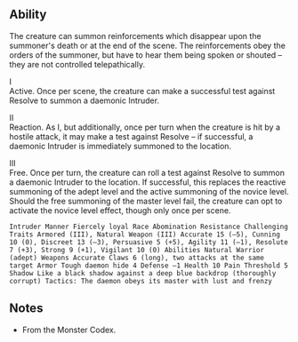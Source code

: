 ## Ability
The creature can summon reinforcements which disappear upon the summoner's death or at the end of the scene. The reinforcements obey the orders of the summoner, but have to hear them being spoken or shouted – they are not controlled telepathically.

I<br>Active. Once per scene, the creature can make a successful test against Resolve to summon a daemonic Intruder.

II<br>Reaction. As I, but additionally, once per turn when the creature is hit by a hostile attack, it may make a test against Resolve – if successful, a daemonic Intruder is immediately summoned to the location.

III<br>Free. Once per turn, the creature can roll a test against Resolve to summon a daemonic Intruder to the location. If successful, this replaces the reactive summoning of the adept level and the active summoning of the novice level. Should the free summoning of the master level fail, the creature can opt to activate the novice level effect, though only once per scene.

`Intruder Manner Fiercely loyal Race Abomination Resistance Challenging Traits Armored (III), Natural Weapon (III) Accurate 15 (–5), Cunning 10 (0), Discreet 13 (–3), Persuasive 5 (+5), Agility 11 (–1), Resolute 7 (+3), Strong 9 (+1), Vigilant 10 (0) Abilities Natural Warrior (adept) Weapons Accurate Claws 6 (long), two attacks at the same target Armor Tough daemon hide 4 Defense –1 Health 10 Pain Threshold 5 Shadow Like a black shadow against a deep blue backdrop (thoroughly corrupt) Tactics: The daemon obeys its master with lust and frenzy`
## Notes
* From the Monster Codex.